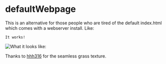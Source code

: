 # defaultWebpage

This is an alternative for those people who are tired of the default index.html which comes with a webserver install.
Like:

    It works!

![What it looks like:](http://s14.postimg.org/mpkwgj6z5/demo.jpg)

Thanks to [hhh316](http://seamless-pixels.blogspot.com) for the seamless grass texture.
